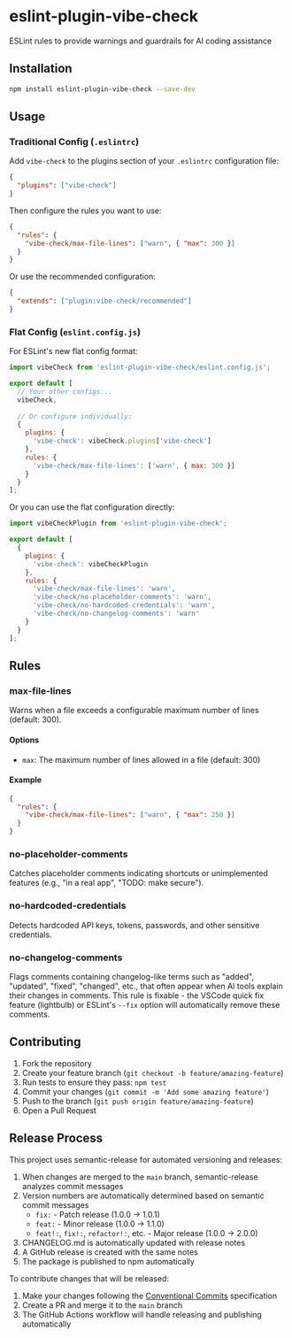 # eslint-plugin-vibe-check

ESLint rules to provide warnings and guardrails for AI coding assistance

## Installation

```bash
npm install eslint-plugin-vibe-check --save-dev
```

## Usage

### Traditional Config (`.eslintrc`)

Add `vibe-check` to the plugins section of your `.eslintrc` configuration file:

```json
{
  "plugins": ["vibe-check"]
}
```

Then configure the rules you want to use:

```json
{
  "rules": {
    "vibe-check/max-file-lines": ["warn", { "max": 300 }]
  }
}
```

Or use the recommended configuration:

```json
{
  "extends": ["plugin:vibe-check/recommended"]
}
```

### Flat Config (`eslint.config.js`)

For ESLint's new flat config format:

```js
import vibeCheck from 'eslint-plugin-vibe-check/eslint.config.js';

export default [
  // Your other configs...
  vibeCheck,
  
  // Or configure individually:
  {
    plugins: {
      'vibe-check': vibeCheck.plugins['vibe-check']
    },
    rules: {
      'vibe-check/max-file-lines': ['warn', { max: 300 }]
    }
  }
];
```

Or you can use the flat configuration directly:

```js
import vibeCheckPlugin from 'eslint-plugin-vibe-check';

export default [
  {
    plugins: {
      'vibe-check': vibeCheckPlugin
    },
    rules: {
      'vibe-check/max-file-lines': 'warn',
      'vibe-check/no-placeholder-comments': 'warn',
      'vibe-check/no-hardcoded-credentials': 'warn',
      'vibe-check/no-changelog-comments': 'warn'
    }
  }
];
```

## Rules

### max-file-lines

Warns when a file exceeds a configurable maximum number of lines (default: 300).

#### Options

* `max`: The maximum number of lines allowed in a file (default: 300)

#### Example

```json
{
  "rules": {
    "vibe-check/max-file-lines": ["warn", { "max": 250 }]
  }
}
```

### no-placeholder-comments

Catches placeholder comments indicating shortcuts or unimplemented features (e.g., "in a real app", "TODO: make secure").

### no-hardcoded-credentials

Detects hardcoded API keys, tokens, passwords, and other sensitive credentials.

### no-changelog-comments

Flags comments containing changelog-like terms such as "added", "updated", "fixed", "changed", etc., that often appear when AI tools explain their changes in comments. This rule is fixable - the VSCode quick fix feature (lightbulb) or ESLint's `--fix` option will automatically remove these comments.

## Contributing

1. Fork the repository
2. Create your feature branch (`git checkout -b feature/amazing-feature`)
3. Run tests to ensure they pass: `npm test`
4. Commit your changes (`git commit -m 'Add some amazing feature'`)
5. Push to the branch (`git push origin feature/amazing-feature`)
6. Open a Pull Request

## Release Process

This project uses semantic-release for automated versioning and releases:

1. When changes are merged to the `main` branch, semantic-release analyzes commit messages
2. Version numbers are automatically determined based on semantic commit messages
   - `fix:` - Patch release (1.0.0 -> 1.0.1)
   - `feat:` - Minor release (1.0.0 -> 1.1.0)
   - `feat!:`, `fix!:`, `refactor!:`, etc. - Major release (1.0.0 -> 2.0.0)
3. CHANGELOG.md is automatically updated with release notes
4. A GitHub release is created with the same notes
5. The package is published to npm automatically

To contribute changes that will be released:

1. Make your changes following the [Conventional Commits](https://www.conventionalcommits.org/) specification
2. Create a PR and merge it to the `main` branch
3. The GitHub Actions workflow will handle releasing and publishing automatically